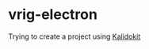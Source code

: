 # vrig-electron

Trying to create a project using [Kalidokit](https://github.com/yeemachine/kalidokit)


